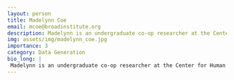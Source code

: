 ```yaml
---
layout: person
title: Madelynn Coe
email: mcoe@broadinstitute.org
description: Madelynn is an undergraduate co-op researcher at the Center for Human Brain Variation. She is currently in her fourth year at Northeastern University pursuing a degree in behavioral neuroscience with  ...
img: assets/img/madelynn_coe.jpg
importance: 3
category: Data Generation
bio_long: |
 Madelynn is an undergraduate co-op researcher at the Center for Human Brain Variation. She is currently in her fourth year at Northeastern University pursuing a degree in behavioral neuroscience with a minor in data science. Before joining the Broad, she worked at AbbVie on their Parkinson’s Histology team analyzing the morphological effects of neurodegenerative diseases on both mouse and human tissues.
---
```

